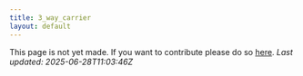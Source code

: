 ```yaml
---
title: 3_way_carrier
layout: default
---
```


This page is not yet made. If you want to contribute please do so [here](https://github.com/CrazyH2/Bigstone/blob/wiki/components/3_way_carrier.md).
_Last updated: 2025-06-28T11:03:46Z_
